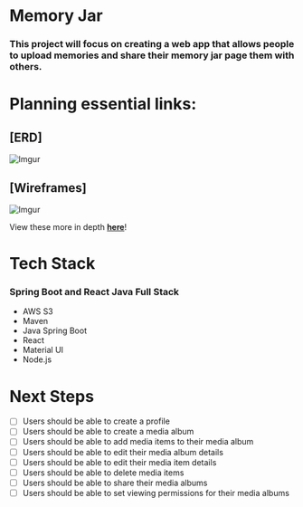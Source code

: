 # Memory Jar

### This project will focus on creating a web app that allows people to upload memories and share their memory jar page them with others.

# Planning essential links:

## [**ERD**]
![Imgur](https://i.imgur.com/Qo37cr6.png)

## [**Wireframes**]
![Imgur](https://i.imgur.com/nZ6H3Fe.png)

View these more in depth [**here**](https://whimsical.com/memoryjar-FF3NupDB4M26LTk6qpRDjS)!

# Tech Stack

### **Spring Boot and React Java Full Stack**
  - AWS S3
  - Maven
  - Java Spring Boot
  - React
  - Material UI
  - Node.js

# Next Steps

- [ ] Users should be able to create a profile
- [ ] Users should be able to create a media album
- [ ] Users should be able to add media items to their media album
- [ ] Users should be able to edit their media album details
- [ ] Users should be able to edit their media item details
- [ ] Users should be able to delete media items
- [ ] Users should be able to share their media albums
- [ ] Users should be able to set viewing permissions for their media albums
